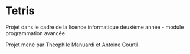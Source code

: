 # Tetris
Projet dans le cadre de la licence informatique deuxième année - module programmation avancée

Projet mené par Théophile Manuardi et Antoine Courtil.
